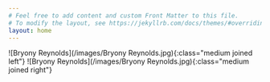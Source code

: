 ```yaml
---
# Feel free to add content and custom Front Matter to this file.
# To modify the layout, see https://jekyllrb.com/docs/themes/#overriding-theme-defaults
layout: home
---
```

![Bryony Reynolds](/images/Bryony Reynolds.jpg){:class="medium joined left"}
![Bryony Reynolds](/images/Bryony Reynolds.jpg){:class="medium joined right"}
